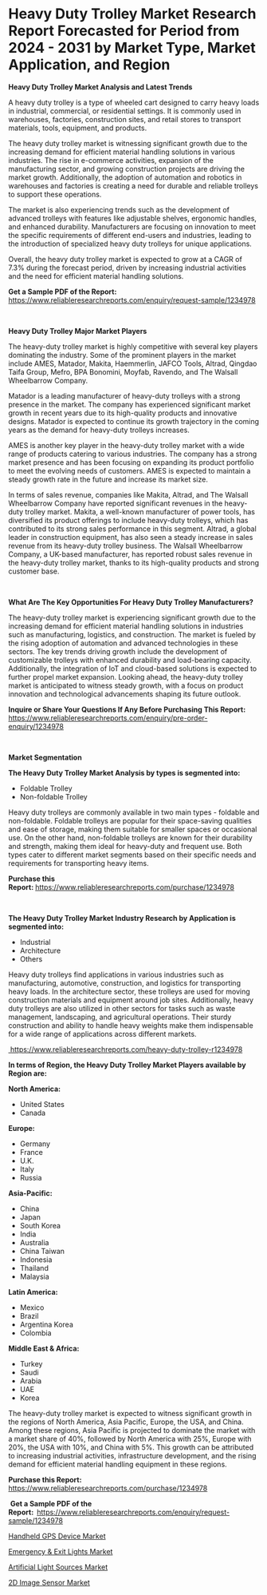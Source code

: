 <p><h1>Heavy Duty Trolley Market Research Report Forecasted for Period from 2024 -  2031 by Market Type, Market Application, and Region</h1></p><p><strong>Heavy Duty Trolley Market Analysis and Latest Trends</strong></p>
<p><p>A heavy duty trolley is a type of wheeled cart designed to carry heavy loads in industrial, commercial, or residential settings. It is commonly used in warehouses, factories, construction sites, and retail stores to transport materials, tools, equipment, and products.</p><p>The heavy duty trolley market is witnessing significant growth due to the increasing demand for efficient material handling solutions in various industries. The rise in e-commerce activities, expansion of the manufacturing sector, and growing construction projects are driving the market growth. Additionally, the adoption of automation and robotics in warehouses and factories is creating a need for durable and reliable trolleys to support these operations.</p><p>The market is also experiencing trends such as the development of advanced trolleys with features like adjustable shelves, ergonomic handles, and enhanced durability. Manufacturers are focusing on innovation to meet the specific requirements of different end-users and industries, leading to the introduction of specialized heavy duty trolleys for unique applications.</p><p>Overall, the heavy duty trolley market is expected to grow at a CAGR of 7.3% during the forecast period, driven by increasing industrial activities and the need for efficient material handling solutions.</p></p>
<p><strong>Get a Sample PDF of the Report:&nbsp;</strong> <a href="https://www.reliableresearchreports.com/enquiry/request-sample/1234978">https://www.reliableresearchreports.com/enquiry/request-sample/1234978</a></p>
<p>&nbsp;</p>
<p><strong>Heavy Duty Trolley Major Market Players</strong></p>
<p><p>The heavy-duty trolley market is highly competitive with several key players dominating the industry. Some of the prominent players in the market include AMES, Matador, Makita, Haemmerlin, JAFCO Tools, Altrad, Qingdao Taifa Group, Mefro, BPA Bonomini, Moyfab, Ravendo, and The Walsall Wheelbarrow Company.</p><p>Matador is a leading manufacturer of heavy-duty trolleys with a strong presence in the market. The company has experienced significant market growth in recent years due to its high-quality products and innovative designs. Matador is expected to continue its growth trajectory in the coming years as the demand for heavy-duty trolleys increases.</p><p>AMES is another key player in the heavy-duty trolley market with a wide range of products catering to various industries. The company has a strong market presence and has been focusing on expanding its product portfolio to meet the evolving needs of customers. AMES is expected to maintain a steady growth rate in the future and increase its market size.</p><p>In terms of sales revenue, companies like Makita, Altrad, and The Walsall Wheelbarrow Company have reported significant revenues in the heavy-duty trolley market. Makita, a well-known manufacturer of power tools, has diversified its product offerings to include heavy-duty trolleys, which has contributed to its strong sales performance in this segment. Altrad, a global leader in construction equipment, has also seen a steady increase in sales revenue from its heavy-duty trolley business. The Walsall Wheelbarrow Company, a UK-based manufacturer, has reported robust sales revenue in the heavy-duty trolley market, thanks to its high-quality products and strong customer base.</p></p>
<p>&nbsp;</p>
<p><strong>What Are The Key Opportunities For Heavy Duty Trolley Manufacturers?</strong></p>
<p><p>The heavy-duty trolley market is experiencing significant growth due to the increasing demand for efficient material handling solutions in industries such as manufacturing, logistics, and construction. The market is fueled by the rising adoption of automation and advanced technologies in these sectors. The key trends driving growth include the development of customizable trolleys with enhanced durability and load-bearing capacity. Additionally, the integration of IoT and cloud-based solutions is expected to further propel market expansion. Looking ahead, the heavy-duty trolley market is anticipated to witness steady growth, with a focus on product innovation and technological advancements shaping its future outlook.</p></p>
<p><strong>Inquire or Share Your Questions If Any Before Purchasing This Report:</strong> <a href="https://www.reliableresearchreports.com/enquiry/pre-order-enquiry/1234978">https://www.reliableresearchreports.com/enquiry/pre-order-enquiry/1234978</a></p>
<p>&nbsp;</p>
<p><strong>Market Segmentation</strong></p>
<p><strong>The Heavy Duty Trolley Market Analysis by types is segmented into:</strong></p>
<p><ul><li>Foldable Trolley</li><li>Non-foldable Trolley</li></ul></p>
<p><p>Heavy duty trolleys are commonly available in two main types - foldable and non-foldable. Foldable trolleys are popular for their space-saving qualities and ease of storage, making them suitable for smaller spaces or occasional use. On the other hand, non-foldable trolleys are known for their durability and strength, making them ideal for heavy-duty and frequent use. Both types cater to different market segments based on their specific needs and requirements for transporting heavy items.</p></p>
<p><strong>Purchase this Report:&nbsp;</strong><a href="https://www.reliableresearchreports.com/purchase/1234978">https://www.reliableresearchreports.com/purchase/1234978</a></p>
<p>&nbsp;</p>
<p><strong>The Heavy Duty Trolley Market Industry Research by Application is segmented into:</strong></p>
<p><ul><li>Industrial</li><li>Architecture</li><li>Others</li></ul></p>
<p><p>Heavy duty trolleys find applications in various industries such as manufacturing, automotive, construction, and logistics for transporting heavy loads. In the architecture sector, these trolleys are used for moving construction materials and equipment around job sites. Additionally, heavy duty trolleys are also utilized in other sectors for tasks such as waste management, landscaping, and agricultural operations. Their sturdy construction and ability to handle heavy weights make them indispensable for a wide range of applications across different markets.</p></p>
<p><a href="https://www.reliableresearchreports.com/heavy-duty-trolley-r1234978">&nbsp;https://www.reliableresearchreports.com/heavy-duty-trolley-r1234978</a></p>
<p><strong>In terms of Region, the Heavy Duty Trolley Market Players available by Region are:</strong></p>
<p>
    <p> <strong> North America: </strong>
        <ul>
            <li>United States</li>
            <li>Canada</li>
        </ul>
        </p> 
    <p> <strong> Europe: </strong>
        <ul>
            <li>Germany</li>
            <li>France</li>
            <li>U.K.</li>
            <li>Italy</li>
            <li>Russia</li>
        </ul>
        </p> 
    <p> <strong> Asia-Pacific: </strong>
        <ul>
            <li>China</li>
            <li>Japan</li>
            <li>South Korea</li>
            <li>India</li>
            <li>Australia</li>
            <li>China Taiwan</li>
            <li>Indonesia</li>
            <li>Thailand</li>
            <li>Malaysia</li>
        </ul>
        </p> 
    <p> <strong> Latin America: </strong>
        <ul>
            <li>Mexico</li>
            <li>Brazil</li>
            <li>Argentina Korea</li>
            <li>Colombia</li>
        </ul>
        </p> 
    <p> <strong> Middle East & Africa: </strong>
        <ul>
            <li>Turkey</li>
            <li>Saudi</li>
            <li>Arabia</li>
            <li>UAE</li>
            <li>Korea</li>
        </ul>
    </p>
    </p>
<p><p>The heavy-duty trolley market is expected to witness significant growth in the regions of North America, Asia Pacific, Europe, the USA, and China. Among these regions, Asia Pacific is projected to dominate the market with a market share of 40%, followed by North America with 25%, Europe with 20%, the USA with 10%, and China with 5%. This growth can be attributed to increasing industrial activities, infrastructure development, and the rising demand for efficient material handling equipment in these regions.</p></p>
<p><strong>Purchase this Report: </strong><a href="https://www.reliableresearchreports.com/purchase/1234978">https://www.reliableresearchreports.com/purchase/1234978</a></p>
<p>&nbsp;<strong>Get a Sample PDF of the Report:&nbsp;&nbsp;</strong><a href="https://www.reliableresearchreports.com/enquiry/request-sample/1234978">https://www.reliableresearchreports.com/enquiry/request-sample/1234978</a></p>
<p><strong></strong></p>
<p><p><a href="https://view.publitas.com/reportprime-1/handheld-gps-device-market-focuses-on-market-share-size-and-projected-forecast-till-2031/">Handheld GPS Device Market</a></p><p><a href="https://view.publitas.com/reportprime-1/emergency-exit-lights-market-exploring-market-share-market-trends-and-future-growth/">Emergency & Exit Lights Market</a></p><p><a href="https://view.publitas.com/reportprime-1/artificial-light-sources-market-focuses-on-market-share-size-and-projected-forecast-till-2031/">Artificial Light Sources Market</a></p><p><a href="https://unruly-ladybug-44b.notion.site/2D-Image-Sensor-Market-Insight-Market-Trends-Growth-Forecasted-from-2024-TO-2031-a24293aa4066417c8d0af13dd9cd1a99">2D Image Sensor Market</a></p></p>